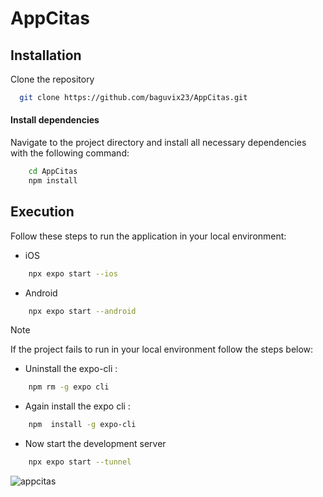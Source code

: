 # AppCitas

## Installation

Clone the repository

```bash
  git clone https://github.com/baguvix23/AppCitas.git
```

#### Install dependencies

Navigate to the project directory and install all necessary dependencies with the following command:

```bash
    cd AppCitas
    npm install
```

## Execution

Follow these steps to run the application in your local environment:

- iOS

```bash
    npx expo start --ios
```

- Android

```bash
    npx expo start --android
```

> [!NOTE]
> If the project fails to run in your local environment follow the steps below:

- Uninstall the expo-cli :

```bash
    npm rm -g expo cli
```

- Again install the expo cli :

```bash
    npm  install -g expo-cli
```

- Now start the development server

```bash
    npx expo start --tunnel
```

![appcitas](https://github.com/baguvix23/AppCitas/assets/153146454/bf538938-cc2c-44fe-88c0-8010ec7a1861)
